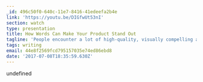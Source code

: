 ```yaml
---
_id: 496c50f0-640c-11e7-8416-41edeefa2b4e
link: 'https://youtu.be/DIGfwUt53nI'
section: watch
type: presentation
title: How Words Can Make Your Product Stand Out
tagline: 'People encounter a lot of high-quality, visually compelling apps.'
tags: writing
email: 44e8f2569fcd795157035e74ed86ebd8
date: '2017-07-08T18:35:59.630Z'
---
```

undefined
